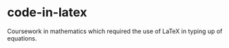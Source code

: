 # code-in-latex
Coursework in mathematics which required the use of LaTeX in typing up of equations.
